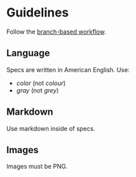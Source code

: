 # Guidelines

Follow the [branch-based workflow][flow].

## Language

Specs are written in American English. Use:

* *color* (not *colour*)
* *gray* (not *grey*)

## Markdown

Use markdown inside of specs.

## Images

Images must be PNG.

[flow]: https://guides.github.com/introduction/flow/
